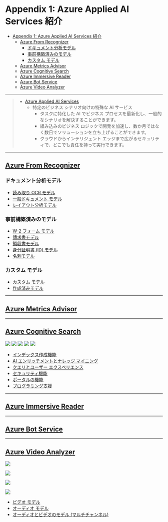 # Appendix 1: Azure Applied AI Services 紹介

- [Appendix 1: Azure Applied AI Services 紹介](#appendix-1-azure-applied-ai-services-紹介)
  - [Azure From Recognizer](#azure-from-recognizer)
    - [ドキュメント分析モデル](#ドキュメント分析モデル)
    - [事前構築済みのモデル](#事前構築済みのモデル)
    - [カスタム モデル](#カスタム-モデル)
  - [Azure Metrics Advisor](#azure-metrics-advisor)
  - [Azure Cognitive Search](#azure-cognitive-search)
  - [Azure Immersive Reader](#azure-immersive-reader)
  - [Azure Bot Service](#azure-bot-service)
  - [Azure Video Analyzer](#azure-video-analyzer)


---


> * [Azure Applied AI Services](https://learn.microsoft.com/ja-jp/azure/applied-ai-services/)
>     - 特定のビジネス シナリオ向けの特殊な AI サービス
>         - タスクに特化した AI でビジネス プロセスを最新化し、一般的なシナリオを解決することができます。
>         - 組み込みのビジネス ロジックで開発を加速し、数か月ではなく数日でソリューションを立ち上げることができます。
>         - クラウドからインテリジェント エッジまで広がるセキュリティで、どこでも責任を持って実行できます。


---


## [Azure From Recognizer](https://learn.microsoft.com/ja-jp/azure/applied-ai-services/what-are-applied-ai-services#azure-form-recognizer)

### ドキュメント分析モデル

- [読み取り OCR モデル](https://learn.microsoft.com/ja-jp/azure/applied-ai-services/form-recognizer/concept-read)
- [一般ドキュメント モデル](https://learn.microsoft.com/ja-jp/azure/applied-ai-services/form-recognizer/concept-general-document)
- [レイアウト分析モデル](https://learn.microsoft.com/ja-jp/azure/applied-ai-services/form-recognizer/concept-layout)

### 事前構築済みのモデル

- [W-2 フォーム モデル](https://learn.microsoft.com/ja-jp/azure/applied-ai-services/form-recognizer/concept-w2)
- [請求書モデル](https://learn.microsoft.com/ja-jp/azure/applied-ai-services/form-recognizer/concept-invoice)
- [領収書モデル](https://learn.microsoft.com/ja-jp/azure/applied-ai-services/form-recognizer/concept-receipt)
- [身分証明書 (ID) モデル](https://learn.microsoft.com/ja-jp/azure/applied-ai-services/form-recognizer/concept-id-document)
- [名刺モデル](https://learn.microsoft.com/ja-jp/azure/applied-ai-services/form-recognizer/concept-business-card)

### カスタム モデル

- [カスタム モデル](https://learn.microsoft.com/ja-jp/azure/applied-ai-services/form-recognizer/concept-custom)
- [作成済みモデル](https://learn.microsoft.com/ja-jp/azure/applied-ai-services/form-recognizer/concept-model-overview#composed-models)


---


## [Azure Metrics Advisor](https://learn.microsoft.com/ja-jp/azure/applied-ai-services/what-are-applied-ai-services#azure-metrics-advisor)


---


## [Azure Cognitive Search](https://learn.microsoft.com/ja-jp/azure/applied-ai-services/what-are-applied-ai-services#azure-cognitive-search)

![](./assets/images/20211216_dllab_Ignite-2021-Update-AI_ML編_1280x720px-00014.png)
![](./assets/images/20211216_dllab_Ignite-2021-Update-AI_ML編_1280x720px-00015.png)
![](./assets/images/20211216_dllab_Ignite-2021-Update-AI_ML編_1280x720px-00016.png)
![](./assets/images/20211216_dllab_Ignite-2021-Update-AI_ML編_1280x720px-00017.png)
![](./assets/images/20211216_dllab_Ignite-2021-Update-AI_ML編_1280x720px-00018.png)

- [インデックス作成機能](https://learn.microsoft.com/ja-jp/azure/search/search-features-list#indexing-features)
- [AI エンリッチメントとナレッジ マイニング](https://learn.microsoft.com/ja-jp/azure/search/search-features-list#ai-enrichment-and-knowledge-mining)
- [クエリとユーザー エクスペリエンス](https://learn.microsoft.com/ja-jp/azure/search/search-features-list#query-and-user-experience)
- [セキュリティ機能](https://learn.microsoft.com/ja-jp/azure/search/search-features-list#security-features)
- [ポータルの機能](https://learn.microsoft.com/ja-jp/azure/search/search-features-list#portal-features)
- [プログラミング支援](https://learn.microsoft.com/ja-jp/azure/search/search-features-list#programmability)


---


## [Azure Immersive Reader](https://learn.microsoft.com/ja-jp/azure/applied-ai-services/what-are-applied-ai-services#azure-immersive-reader)


---


## [Azure Bot Service](https://learn.microsoft.com/ja-jp/azure/applied-ai-services/what-are-applied-ai-services#azure-bot-service)


---


## [Azure Video Analyzer](https://learn.microsoft.com/ja-jp/azure/applied-ai-services/what-are-applied-ai-services#azure-video-analyzer)

![](./assets/images/20211216_dllab_Ignite-2021-Update-AI_ML編_1280x720px-00010.png)

![](./assets/images/20211216_dllab_Ignite-2021-Update-AI_ML編_1280x720px-00011.png)

![](./assets/images/20211216_dllab_Ignite-2021-Update-AI_ML編_1280x720px-00012.png)

![](./assets/images/20211216_dllab_Ignite-2021-Update-AI_ML編_1280x720px-00013.png)

- [ビデオ モデル](https://learn.microsoft.com/ja-jp/azure/azure-video-indexer/video-indexer-overview#video-models)
- [オーディオ モデル](https://learn.microsoft.com/ja-jp/azure/azure-video-indexer/video-indexer-overview#audio-models)
- [オーディオとビデオのモデル (マルチチャンネル)](https://learn.microsoft.com/ja-jp/azure/azure-video-indexer/video-indexer-overview#audio-and-video-models-multi-channels)

